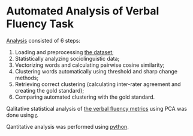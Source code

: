 # Automated Analysis of Verbal Fluency Task

[Analysis](https://github.com/flying-bear/thesis/blob/master/verbal%20fluency/clustering_schizo_new.ipynb) consisted of 6 steps:
1. Loading and preprocessing [the dataset](https://github.com/flying-bear/thesis/blob/master/verbal%20fluency/verbal_fluency_schizo.csv);
2. Statistically analyzing sociolinguistic data;
3. Vectorizing words and calculating pairwise cosine similarity;
4. Clustering words automatically using threshold and sharp change methods;
5. Retrieving correct clustering (calculating inter-rater agreement and creating the gold standard);
6. Comparing automated clustering with the gold standard.

Qalitative statistical analysis of [the verbal fluency metrics](https://github.com/flying-bear/thesis/blob/master/verbal%20fluency/to_analyze.csv) using PCA was done using [r](https://github.com/flying-bear/thesis/blob/master/verbal%20fluency/PCA.r).

Qantitative analysis was performed using [python](https://github.com/flying-bear/thesis/blob/master/verbal%20fluency/clustering_schizo_new.ipynb).
